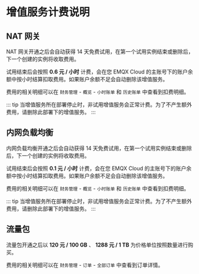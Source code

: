 # 增值服务计费说明

## NAT 网关

NAT 网关开通之后会自动获得 14 天免费试用，在第一个试用实例结束或删除后，下一个创建的实例将收取费用。

试用结束后会按照 **0.6 元 / 小时** 计费，会在您 EMQX Cloud 的主账号下的账户余额中按小时结算扣取费用。如果账户余额不足会自动删除该增值服务。

费用的相关明细可以在 `财务管理` - `概览` - `小时账单` 和 `历史账单` 中查看到扣费明细。

::: tip
当增值服务所在部署停止时，非试用增值服务会正常计费。为了不产生额外费用，请删除此部署下的增值服务。
:::

## 内网负载均衡

内网负载均衡开通之后会自动获得 14 天免费试用，在第一个试用实例结束或删除后，下一个创建的实例将收取费用。

试用结束后会按照 **0.1 元 / 小时** 计费，会在您 EMQX Cloud 的主账号下的账户余额中按小时结算扣取费用。如果账户余额不足会自动删除该增值服务。

费用的相关明细可以在 `财务管理` - `概览` - `小时账单` 和 `历史账单` 中查看到扣费明细。

::: tip
当增值服务所在部署停止时，非试用增值服务会正常计费。为了不产生额外费用，请删除此部署下的增值服务。
:::

## 流量包

流量包开通之后以 **120 元 / 100 GB** 、 **1288 元 / 1 TB** 为价格单位按照数量进行购买。

费用的相关明细可以在 `财务管理` - `订单` - `全部订单` 中查看到订单详情。
